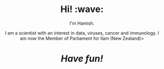 <h1 align='center'> Hi! :wave:</h1>
<p align='center'>
I'm Hamish.
</p>
<p align='center'> I am a scientist with an interest in data, viruses, cancer and immunology. I am now the Member of Parliament for Ilam (New Zealand)>

<h1 align='center'><i>Have fun!</i></h1>
